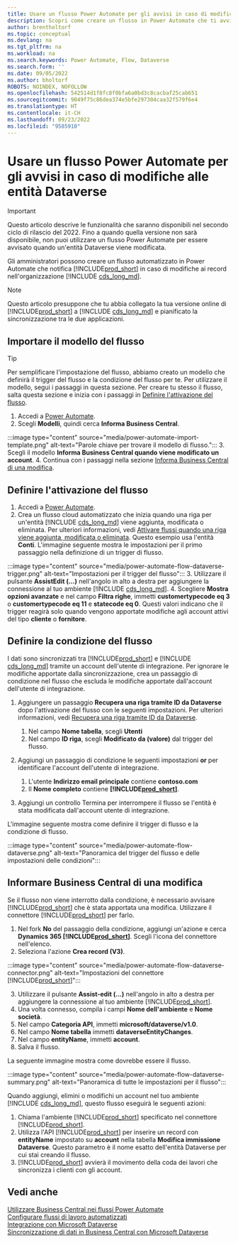 ```yaml
---
title: Usare un flusso Power Automate per gli avvisi in caso di modifiche alle entità
description: Scopri come creare un flusso in Power Automate che ti avviserà quando un'entità viene modificata in un ambiente Dataverse.
author: brentholtorf
ms.topic: conceptual
ms.devlang: na
ms.tgt_pltfrm: na
ms.workload: na
ms.search.keywords: Power Automate, Flow, Dataverse
ms.search.form: ''
ms.date: 09/05/2022
ms.author: bholtorf
ROBOTS: NOINDEX, NOFOLLOW
ms.openlocfilehash: 542514d1f8fc8f0bfa6a0bd3c8cacbaf25cab651
ms.sourcegitcommit: 9049f75c86dea374e5bfe297304caa32f579f6e4
ms.translationtype: HT
ms.contentlocale: it-CH
ms.lasthandoff: 09/23/2022
ms.locfileid: "9585910"
---
```

# <a name="use-a-power-automate-flow-for-alerts-to-dataverse-entity-changes"></a>Usare un flusso Power Automate per gli avvisi in caso di modifiche alle entità Dataverse

> [!IMPORTANT]
> Questo articolo descrive le funzionalità che saranno disponibili nel secondo ciclo di rilascio del 2022. Fino a quando quella versione non sarà disponibile, non puoi utilizzare un flusso Power Automate per essere avvisato quando un'entità Dataverse viene modificata.

Gli amministratori possono creare un flusso automatizzato in Power Automate che notifica [!INCLUDE[prod_short](includes/prod_short.md)] in caso di modifiche ai record nell'organizzazione [!INCLUDE [cds_long_md](includes/cds_long_md.md)].

> [!NOTE]
> Questo articolo presuppone che tu abbia collegato la tua versione online di [!INCLUDE[prod_short](includes/prod_short.md)] a [!INCLUDE [cds_long_md](includes/cds_long_md.md)] e pianificato la sincronizzazione tra le due applicazioni.

## <a name="import-the-flow-template"></a>Importare il modello del flusso

> [!TIP]
> Per semplificare l'impostazione del flusso, abbiamo creato un modello che definirà il trigger del flusso e la condizione del flusso per te. Per utilizzare il modello, segui i passaggi in questa sezione. Per creare tu stesso il flusso, salta questa sezione e inizia con i passaggi in [Definire l'attivazione del flusso](#define-the-flow-trigger).

1. Accedi a [Power Automate](https://powerautomate.microsoft.com).
2. Scegli **Modelli**, quindi cerca **Informa Business Central**.

:::image type="content" source="media/power-automate-import-template.png" alt-text="Parole chiave per trovare il modello di flusso.":::
3. Scegli il modello **Informa Business Central quando viene modificato un account**.
4. Continua con i passaggi nella sezione [Informa Business Central di una modifica](#notify-business-central-about-a-change).

## <a name="define-the-flow-trigger"></a>Definire l'attivazione del flusso

1. Accedi a [Power Automate](https://flow.microsoft.com).
2. Crea un flusso cloud automatizzato che inizia quando una riga per un'entità [!INCLUDE [cds_long_md](includes/cds_long_md.md)] viene aggiunta, modificata o eliminata. Per ulteriori informazioni, vedi [Attivare flussi quando una riga viene aggiunta, modificata o eliminata](/power-automate/dataverse/create-update-delete-trigger). Questo esempio usa l'entità **Conti**. L'immagine seguente mostra le impostazioni per il primo passaggio nella definizione di un trigger di flusso.

:::image type="content" source="media/power-automate-flow-dataverse-trigger.png" alt-text="Impostazioni per il trigger del flusso":::
3. Utilizzare il pulsante **AssistEdit (...)** nell'angolo in alto a destra per aggiungere la connessione al tuo ambiente [!INCLUDE [cds_long_md](includes/cds_long_md.md)].
4. Scegliere **Mostra opzioni avanzate** e nel campo **Filtra righe**, immetti **customertypecode eq 3** o **customertypecode eq 11** e **statecode eq 0**. Questi valori indicano che il trigger reagirà solo quando vengono apportate modifiche agli account attivi del tipo **cliente** o **fornitore**.

## <a name="define-the-flow-condition"></a>Definire la condizione del flusso

I dati sono sincronizzati tra [!INCLUDE[prod_short](includes/prod_short.md)] e [!INCLUDE [cds_long_md](includes/cds_long_md.md)] tramite un account dell'utente di integrazione. Per ignorare le modifiche apportate dalla sincronizzazione, crea un passaggio di condizione nel flusso che escluda le modifiche apportate dall'account dell'utente di integrazione.  

1. Aggiungere un passaggio **Recupera una riga tramite ID da Dataverse** dopo l'attivazione del flusso con le seguenti impostazioni. Per ulteriori informazioni, vedi [Recupera una riga tramite ID da Dataverse](/power-automate/dataverse/get-row-id).

    1. Nel campo **Nome tabella**, scegli **Utenti**
    2. Nel campo **ID riga**, scegli **Modificato da (valore)** dal trigger del flusso.  

2. Aggiungi un passaggio di condizione le seguenti impostazioni **or** per identificare l'account dell'utente di integrazione.
    1. L'utente **Indirizzo email principale** contiene **contoso.com**
    2. Il **Nome completo** contiene **[!INCLUDE[prod_short](includes/prod_short.md)]**.

3. Aggiungi un controllo Termina per interrompere il flusso se l'entità è stata modificata dall'account utente di integrazione.

L'immagine seguente mostra come definire il trigger di flusso e la condizione di flusso.

:::image type="content" source="media/power-automate-flow-dataverse.png" alt-text="Panoramica del trigger del flusso e delle impostazioni delle condizioni":::

## <a name="notify-business-central-about-a-change"></a>Informare Business Central di una modifica

Se il flusso non viene interrotto dalla condizione, è necessario avvisare [!INCLUDE[prod_short](includes/prod_short.md)] che è stata apportata una modifica. Utilizzare il connettore [!INCLUDE[prod_short](includes/prod_short.md)] per farlo.

1. Nel fork **No** del passaggio della condizione, aggiungi un'azione e cerca **Dynamics 365 [!INCLUDE[prod_short](includes/prod_short.md)]**. Scegli l'icona del connettore nell'elenco.
2. Seleziona l'azione **Crea record (V3)**.

:::image type="content" source="media/power-automate-flow-dataverse-connector.png" alt-text="Impostazioni del connettore [!INCLUDE[prod_short](includes/prod_short.md)]":::

3. Utilizzare il pulsante **Assist-edit (...)** nell'angolo in alto a destra per aggiungere la connessione al tuo ambiente [!INCLUDE[prod_short](includes/prod_short.md)].
4. Una volta connesso, compila i campi **Nome dell'ambiente** e **Nome società**.
5. Nel campo **Categoria API**, immetti **microsoft/dataverse/v1.0**.
6. Nel campo **Nome tabella** immetti **dataverseEntityChanges**.
7. Nel campo **entityName**, immetti **account**.
8. Salva il flusso.

La seguente immagine mostra come dovrebbe essere il flusso.

:::image type="content" source="media/power-automate-flow-dataverse-summary.png" alt-text="Panoramica di tutte le impostazioni per il flusso":::

Quando aggiungi, elimini o modifichi un account nel tuo ambiente [!INCLUDE [cds_long_md](includes/cds_long_md.md)], questo flusso eseguirà le seguenti azioni:

1. Chiama l'ambiente [!INCLUDE[prod_short](includes/prod_short.md)] specificato nel connettore [!INCLUDE[prod_short](includes/prod_short.md)].
2. Utilizza l'API [!INCLUDE[prod_short](includes/prod_short.md)] per inserire un record con **entityName** impostato su **account** nella tabella **Modifica immissione Dataverse**. Questo parametro è il nome esatto dell'entità Dataverse per cui stai creando il flusso.
3. [!INCLUDE[prod_short](includes/prod_short.md)] avvierà il movimento della coda dei lavori che sincronizza i clienti con gli account.

## <a name="see-also"></a>Vedi anche

[Utilizzare Business Central nei flussi Power Automate](across-how-use-financials-data-source-flow.md)  
[Configurare flussi di lavoro automatizzati](/business-central/dev-itpro/powerplatform/automate-workflows)  
[Integrazione con Microsoft Dataverse](admin-common-data-service.md)  
[Sincronizzazione di dati in Business Central con Microsoft Dataverse](admin-synchronizing-business-central-and-sales.md)  
